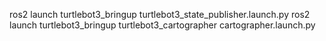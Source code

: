 ros2 launch turtlebot3_bringup turtlebot3_state_publisher.launch.py
ros2 launch turtlebot3_bringup turtlebot3_cartographer cartographer.launch.py